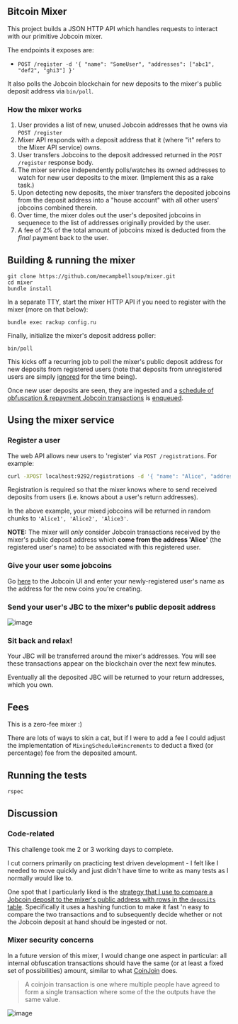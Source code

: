 ## Bitcoin Mixer

This project builds a JSON HTTP API which handles requests to interact with our primitive Jobcoin mixer.

The endpoints it exposes are:

* `POST /register -d '{ "name": "SomeUser", "addresses": ["abc1", "def2", "ghi3"] }'`

It also polls the Jobcoin blockchain for new deposits to the mixer's public deposit address via `bin/poll`.

### How the mixer works

1. User provides a list of new, unused Jobcoin addresses that he owns via `POST /register`
2. Mixer API responds with a deposit address that it (where "it" refers to the Mixer API service) owns.
3. User transfers Jobcoins to the deposit addressed returned in the `POST /register` response body.
4. The mixer service independently polls/watches its owned addresses to watch for new user deposits to the mixer. (Implement this as a rake task.)
5. Upon detecting new deposits, the mixer transfers the deposited jobcoins from the deposit address into a "house account" with all other users' jobcoins combined therein.
6. Over time, the mixer doles out the user's deposited jobcoins in sequenece to the list of addresses originally provided by the user.
7. A fee of 2% of the total amount of jobcoins mixed is deducted from the *final* payment back to the user.

## Building & running the mixer

```
git clone https://github.com/mecampbellsoup/mixer.git
cd mixer
bundle install
```

In a separate TTY, start the mixer HTTP API if you need to register with the mixer (more on that below):

```
bundle exec rackup config.ru
```

Finally, initialize the mixer's deposit address poller:

```
bin/poll
```

This kicks off a recurring job to poll the mixer's public deposit address for new deposits from registered users (note that deposits from unregistered users are simply [ignored](https://github.com/mecampbellsoup/mixer/blob/5c57dc9ea34ed6bc893d0426aa63edf49d25f500/jobs/poll_mixer_deposit_address_job.rb#L20-L23) for the time being).

Once new user deposits are seen, they are ingested and a [schedule of obfuscation & repayment Jobcoin transactions](https://github.com/mecampbellsoup/mixer/blob/5c57dc9ea34ed6bc893d0426aa63edf49d25f500/lib/mixing_schedule.rb#L43-L47) is [enqueued](https://github.com/mecampbellsoup/mixer/blob/5c57dc9ea34ed6bc893d0426aa63edf49d25f500/models/deposit.rb#L64-L67).

## Using the mixer service

### Register a user

The web API allows new users to 'register' via `POST /registrations`. For example:

```bash
curl -XPOST localhost:9292/registrations -d '{ "name": "Alice", "addresses": ["Alice1", "Alice2", "Alice3"] }'
```
Registration is required so that the mixer knows where to send received deposits from users (i.e. knows about a user's return addresses).

In the above example, your mixed jobcoins will be returned in random chunks to `'Alice1', 'Alice2', 'Alice3'`.

**NOTE:** The mixer will *only* consider Jobcoin transactions received by the mixer's public deposit address which **come from the address 'Alice'** (the registered user's name) to be associated with this registered user.

### Give your user some jobcoins

Go [here](https://jobcoin.gemini.com/amiable) to the Jobcoin UI and enter your newly-registered user's name as the address for the new coins you're creating.

### Send your user's JBC to the mixer's public deposit address

![image](https://user-images.githubusercontent.com/2043821/32019066-f3305284-b999-11e7-832b-77367cde9f65.png)

### Sit back and relax!

Your JBC will be transferred around the mixer's addresses. You will see these transactions appear on the blockchain over the next few minutes.

Eventually all the deposited JBC will be returned to your return addresses, which you own.

## Fees

This is a zero-fee mixer :)

There are lots of ways to skin a cat, but if I were to add a fee I could adjust the implementation of `MixingSchedule#increments` to deduct a fixed (or percentage) fee from the deposited amount.

## Running the tests

```bash
rspec
```

## Discussion

### Code-related

This challenge took me 2 or 3 working days to complete.

I cut corners primarily on practicing test driven development - I felt like I needed to move quickly and just didn't have time to write as many tests as I normally would like to.

One spot that I particularly liked is the [strategy that I use to compare a Jobcoin deposit to the mixer's public address with rows in the `deposits` table](https://github.com/mecampbellsoup/mixer/blob/50dc3a50d7f5f3aa877b0cff922d5f2eb9987eff/jobs/poll_mixer_deposit_address_job.rb#L16). Specifically it uses a hashing function to make it fast 'n easy to compare the two transactions and to subsequently decide whether or not the Jobcoin deposit at hand should be ingested or not.

### Mixer security concerns

In a future version of this mixer, I would change one aspect in particular: all internal obfuscation transactions should have the same (or at least a fixed set of possibilities) amount, similar to what [CoinJoin](https://en.bitcoin.it/wiki/CoinJoin#Isn.27t_the_anonymity_set_size_limited_by_how_many_parties_you_can_get_in_a_single_transaction.3F) does.

> A coinjoin transaction is one where multiple people have agreed to form a single transaction where some of the the outputs have the same value.

![image](https://user-images.githubusercontent.com/2043821/32018910-6d62c6a0-b999-11e7-92ff-c0ae161fa1e6.png)
